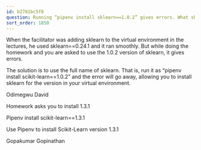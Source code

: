 ```yaml
---
id: b2781bc5f8
question: Running “pipenv install sklearn==1.0.2” gives errors. What should I do?
sort_order: 1850
---
```


When the facilitator was adding sklearn to the virtual environment in the lectures, he used sklearn==0.24.1 and it ran smoothly. But while doing the homework and you are asked to use the 1.0.2 version of sklearn, it gives errors.

The solution is to use the full name of sklearn. That is, run it as “pipenv install scikit-learn==1.0.2” and the error will go away, allowing you to install sklearn for the version in your virtual environment.

Odimegwu David

Homework asks you to install 1.3.1

Pipenv install scikit-learn==1.3.1

Use Pipenv to install Scikit-Learn version 1.3.1

Gopakumar Gopinathan

